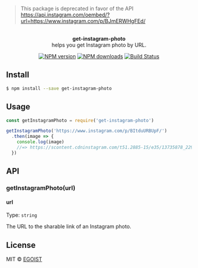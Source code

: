 > This package is deprecated in favor of the API https://api.instagram.com/oembed/?url=https://www.instagram.com/p/BJmERWHgFEd/

<p align="center">
  <br><strong>get-instagram-photo</strong><br> helps you get Instagram photo by URL.
</p>

<p align="center">
  <a href="https://npmjs.com/package/get-instagram-photo"><img src="https://img.shields.io/npm/v/get-instagram-photo.svg?style=flat-square" alt="NPM version"></a>
  <a href="https://npmjs.com/package/get-instagram-photo"><img src="https://img.shields.io/npm/dm/get-instagram-photo.svg?style=flat-square" alt="NPM downloads"></a>
  <a href="https://circleci.com/gh/egoist/get-instagram-photo"><img src="https://img.shields.io/circleci/project/egoist/get-instagram-photo/master.svg?style=flat-square" alt="Build Status"></a>
</p>

## Install

```bash
$ npm install --save get-instagram-photo
```

## Usage

```js
const getInstagramPhoto = require('get-instagram-photo')

getInstagramPhoto('https://www.instagram.com/p/BItduURBUpF/')
  .then(image => {
    console.log(image)
    //=> https://scontent.cdninstagram.com/t51.2885-15/e35/13735878_229794197415635_1137269208_n.jpg?ig_cache_key=MTMwOTgzMzc5MjgzOTgzMDA4NQ%3D%3D.2
  })
```

## API

### getInstagramPhoto(url)

#### url

Type: `string`

The URL to the sharable link of an Instagram photo.

## License

MIT © [EGOIST](https://github.com/egoist)
